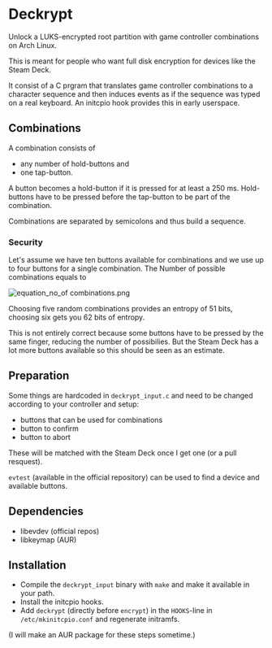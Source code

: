 # Deckrypt
Unlock a LUKS-encrypted root partition with game controller combinations on Arch Linux.

This is meant for people who want full disk encryption for devices like the Steam Deck.

It consist of a C prgram that translates game controller combinations to a character sequence and then induces events as if the sequence was typed on a real keyboard. An initcpio hook provides this in early userspace.

## Combinations
A combination consists of
* any number of hold-buttons and
* one tap-button.

A button becomes a hold-button if it is pressed for at least a 250 ms. Hold-buttons have to be pressed before the tap-button to be part of the combination.

Combinations are separated by semicolons and thus build a sequence.

### Security
Let's assume we have ten buttons available for combinations and we use up to four buttons for a single combination. The Number of possible combinations equals to

![equation_no_of combinations.png](https://user-images.githubusercontent.com/48184470/154338092-4494df71-c916-49b5-8422-7626607abf99.png)

Choosing five random combinations provides an entropy of 51 bits, choosing six gets you 62 bits of entropy.

This is not entirely correct because some buttons have to be pressed by the same finger, reducing the number of possibilies. But the Steam Deck has a lot more buttons available so this should be seen as an estimate.

## Preparation
Some things are hardcoded in `deckrypt_input.c` and need to be changed according to your controller and setup:
* buttons that can be used for combinations
* button to confirm
* button to abort

These will be matched with the Steam Deck once I get one (or a pull resquest).

`evtest` (available in the official repository) can be used to find a device and available buttons.

## Dependencies
* libevdev (official repos)
* libkeymap (AUR)

## Installation
* Compile the `deckrypt_input` binary with `make` and make it available in your path.
* Install the initcpio hooks.
* Add `deckrypt` (directly before `encrypt`) in the `HOOKS`-line in `/etc/mkinitcpio.conf` and regenerate initramfs.

(I will make an AUR package for these steps sometime.)
